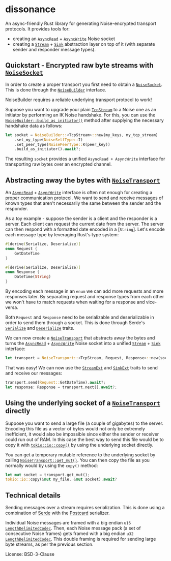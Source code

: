# dissonance

An async-friendly Rust library for generating Noise-encrypted transport
protocols. It provides tools for:
- creating an [`AsyncRead`] + [`AsyncWrite`] Noise socket
- creating a [`Stream`] + [`Sink`] abstraction layer on top of it (with
  separate sender and responder message types).

[`AsyncRead`]: tokio::io::AsyncRead
[`AsyncWrite`]: tokio::io::AsyncWrite
[`Stream`]: futures::stream::Stream
[`Sink`]: futures::sink::Sink

## Quickstart - Encrypted raw byte streams with [`NoiseSocket`]
In order to create a proper transport you first need to obtain a
[`NoiseSocket`]. This is done through the [`NoiseBuilder`] interface.

[`NoiseSocket`]: crate::noise_session::NoiseSocket
[`NoiseBuilder`]: crate::noise_session::NoiseBuilder

<div class="warning">
NoiseBuilder requires a reliable underlying transport protocol to work!
</div>

Suppose you want to upgrade your plain [`TcpStream`] to a Noise one as an
initiator by performing an IK Noise handshake. For this, you can use the
[`NoiseBuilder::build_as_initiator()`] method after supplying the necessary
handshake data as follows:

[`NoiseBuilder::build_as_initiator()`]:
crate::noise_session::NoiseBuilder::build_as_initiator
[`TcpStream`]: https://docs.rs/tokio/latest/tokio/net/struct.TcpStream.html

```rust
let socket = NoiseBuilder::<TcpStream>::new(my_keys, my_tcp_stream)
    .set_my_type(NoiseSelfType::I)
    .set_peer_type(NoisePeerType::K(peer_key))
    .build_as_initiator().await?;
```
The resulting `socket` provides a unified `AsyncRead + AsyncWrite` interface
for transporting raw bytes over an encrypted channel.

## Abstracting away the bytes with [`NoiseTransport`]
An [`AsyncRead`] + [`AsyncWrite`] interface is often not enough for creating
a proper communication protocol. We want to send and receive messages of known
types that aren't necessarily the same between the sender and the responder.

[`NoiseTransport`]: crate::noise_transport::NoiseTransport

As a toy example - suppose the sender is a client and the responder is
a server. Each client can request the current date from the server. The
server can then respond with a formatted date encoded in a [`String`].
Let's encode each message type by leveraging Rust's type system:
```rust
#[derive(Serialize, Deserialize)]
enum Request {
    GetDateTime
}

#[derive(Serialize, Deserialize)]
enum Response {
    DateTime(String)
}
```
By encoding each message in an `enum` we can add more requests and more
responses later. By separating request and response types from each other we
won't have to match requests when waiting for a response and vice-versa.

Both `Request` and `Response` need to be serializable and deserializable in
order to send them through a socket. This is done through Serde's
[`Serialize`] and [`Deserialize`] traits.

[`Serialize`]: serde::Serialize
[`Deserialize`]: serde::Deserialize

We can now create a [`NoiseTransport`] that abstracts away the bytes and
turns the [`AsyncRead`] + [`AsyncWrite`] Noise socket into a unified
[`Stream`] + [`Sink`] interface:

```rust
let transport = NoiseTransport::<TcpStream, Request, Response>::new(socket);
```
That was easy! We can now use the [`StreamExt`] and [`SinkExt`] traits to
send and receive our messages:
```rust
transport.send(Request::GetDateTime).await?;
let response: Response = transport.next().await?;
```

[`StreamExt`]: futures::stream::StreamExt
[`SinkExt`]: futures::sink::SinkExt

## Using the underlying socket of a [`NoiseTransport`] directly
Suppose you want to send a large file (a couple of gigabytes) to the server.
Encoding this file as a vector of bytes would not only be extremely inefficient,
it would also be impossible since either the sender or receiver could run out
of RAM. In this case the best way to send this file would be to copy it with
[`tokio::io::copy()`](https://docs.rs/tokio/latest/tokio/io/fn.copy.html)
by using the underlying socket directly.

You can get a temporary mutable reference to the underlying socket by calling
[`NoiseTransport::get_mut()`]. You can then copy the file as you normally
would by using the `copy()` method:
```rust
let mut socket = transport.get_mut();
tokio::io::copy(&mut my_file, &mut socket).await?
```
[`NoiseTransport::get_mut()`]:
crate::noise_transport::NoiseTransport::get_mut()

## Technical details
Sending messages over a stream requires serialization. This is done using
a combination of [Serde](https://docs.rs/serde/latest/serde/) with the
[Postcard](https://docs.rs/postcard/latest/postcard/) serializer.

Individual Noise messages are framed with a big endian `u16`
[`LengthDelimitedCodec`]. Then, each Noise message pack (a set of consecutive
Noise frames) gets framed with a big endian `u32` [`LengthDelimitedCodec`].
This double framing is required for sending large byte streams, as per the
previous section.

[`LengthDelimitedCodec`]: tokio_util::codec::LengthDelimitedCodec

License: BSD-3-Clause
